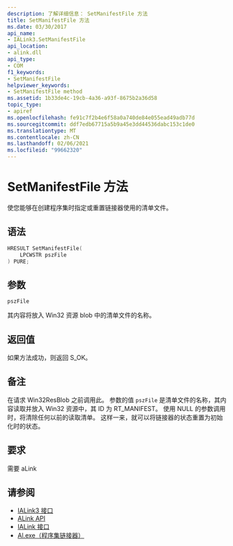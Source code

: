 ```yaml
---
description: 了解详细信息： SetManifestFile 方法
title: SetManifestFile 方法
ms.date: 03/30/2017
api_name:
- IALink3.SetManifestFile
api_location:
- alink.dll
api_type:
- COM
f1_keywords:
- SetManifestFile
helpviewer_keywords:
- SetManifestFile method
ms.assetid: 1b33de4c-19cb-4a36-a93f-8675b2a36d58
topic_type:
- apiref
ms.openlocfilehash: fe91c7f2b4e6f58a0a740de84e055ead49adb77d
ms.sourcegitcommit: ddf7edb67715a5b9a45e3dd44536dabc153c1de0
ms.translationtype: MT
ms.contentlocale: zh-CN
ms.lasthandoff: 02/06/2021
ms.locfileid: "99662320"
---
```

# <a name="setmanifestfile-method"></a>SetManifestFile 方法

使您能够在创建程序集时指定或重置链接器使用的清单文件。  
  
## <a name="syntax"></a>语法  
  
```cpp  
HRESULT SetManifestFile(  
    LPCWSTR pszFile  
) PURE;  
```  
  
## <a name="parameters"></a>参数  

 `pszFile`  
  
 其内容将放入 Win32 资源 blob 中的清单文件的名称。  
  
## <a name="return-value"></a>返回值  

 如果方法成功，则返回 S_OK。  
  
## <a name="remarks"></a>备注  

 在请求 Win32ResBlob 之前调用此。 参数的值 `pszFile` 是清单文件的名称，其内容读取并放入 Win32 资源中，其 ID 为 RT_MANIFEST。 使用 NULL 的参数调用时，将清除任何以前的读取清单。 这样一来，就可以将链接器的状态重置为初始化时的状态。  
  
## <a name="requirements"></a>要求  

 需要 aLink  
  
## <a name="see-also"></a>请参阅

- [IALink3 接口](ialink3-interface.md)
- [ALink API](index.md)
- [IALink 接口](ialink-interface.md)
- [Al.exe（程序集链接器）](../../tools/al-exe-assembly-linker.md)
